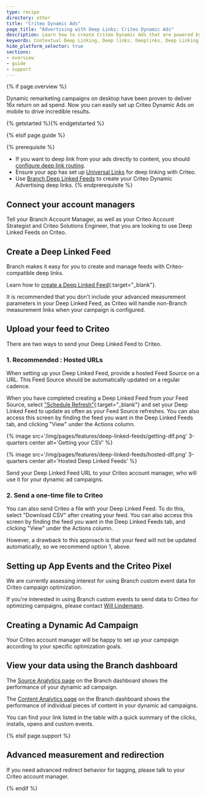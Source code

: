 ```yaml
---
type: recipe
directory: other
title: "Criteo Dynamic Ads"
page_title: "Advertising with Deep Links: Criteo Dynamic Ads"
description: Learn how to create Criteo Dynamic Ads that are powered by Branch Metrics deep links. It’s simple - configure the dashboard, generate links and set up your app.
keywords: Contextual Deep Linking, Deep links, Deeplinks, Deep Linking, Deeplinking, Deferred Deep Linking, Deferred Deeplinking, Google App Indexing, Google App Invites, Apple Universal Links, Apple Spotlight Search, Criteo App Links, AppLinks, Deepviews, Deep views, Advertising, Ads, Criteo Ads, Criteo Authentication
hide_platform_selector: true
sections:
- overview
- guide
- support
---
```


{% if page.overview %}

Dynamic remarketing campaigns on desktop have been proven to deliver 16x return on ad spend. Now you can easily set up Criteo Dynamic Ads on mobile to drive incredible results.

{% getstarted %}{% endgetstarted %}

{% elsif page.guide %}

{% prerequisite %}

- If you want to deep link from your ads directly to content, you should [configure deep link routing]({{base.url}}/getting-started/deep-link-routing).
- Ensure your app has set up [Universal Links](/getting-started/universal-app-links/guide/ios/) for deep linking with Criteo.
- Use [Branch Deep Linked Feeds](/features/deep-linked-feeds) to create your Criteo Dynamic Advertising deep links.
{% endprerequisite %}

## Connect your account managers

Tell your Branch Account Manager, as well as your Criteo Account Strategist and Criteo Solutions Engineer, that you are looking to use Deep Linked Feeds on Criteo.

## Create a Deep Linked Feed

Branch makes it easy for you to create and manage feeds with Criteo-compatible deep links.

Learn how to [create a Deep Linked Feed](/features/deep-linked-feeds/guide){:target="_blank"}.

It is recommended that you don't include your advanced measurement parameters in your Deep Linked Feed, as Criteo will handle non-Branch measurement links when your campaign is configured.

## Upload your feed to Criteo

There are two ways to send your Deep Linked Feed to Criteo. 

### 1. **Recommended** : Hosted URLs

When setting up your Deep Linked Feed, provide a hosted Feed Source on a URL. This Feed Source should be automatically updated on a regular cadence.

When you have completed creating a Deep Linked Feed from your Feed Source, select ["Schedule Refresh"](/features/deep-linked-feeds/guide/#schedule-refresh){:target="_blank"} and set your Deep Linked Feed to update as often as your Feed Source refreshes. You can also access this screen by finding the feed you want in the Deep Linked Feeds tab, and clicking "View" under the Actions column.

{% image src='/img/pages/features/deep-linked-feeds/getting-dlf.png' 3-quarters center alt='Getting your CSV' %}

{% image src='/img/pages/features/deep-linked-feeds/hosted-dlf.png' 3-quarters center alt='Hosted Deep Linked Feeds' %}

Send your Deep Linked Feed URL to your Criteo account manager, who will use it for your dynamic ad campaigns.

### 2. Send a one-time file to Criteo

You can also send Criteo a file with your Deep Linked Feed. To do this, select "Download CSV" after creating your feed. You can also access this screen by finding the feed you want in the Deep Linked Feeds tab, and clicking "View" under the Actions column.

However, a drawback to this approach is that your feed will not be updated automatically, so we recommend option 1, above.

## Setting up App Events and the Criteo Pixel

We are currently assessing interest for using Branch custom event data for Criteo campaign optimization.

If you're interested in using Branch custom events to send data to Criteo for optimizing campaigns, please contact [Will Lindemann](mailto:w@branch.io).

## Creating a Dynamic Ad Campaign

Your Criteo account manager will be happy to set up your campaign according to your specific optimization goals. 

## View your data using the Branch dashboard

The [Source Analytics page](https://dashboard.branch.io/analytics/source) on the Branch dashboard shows the performance of your dynamic ad campaign. 

The [Content Analytics page](https://dashboard.branch.io/analytics/content) on the Branch dashboard shows the performance of individual pieces of content in your dynamic ad campaigns.

You can find your link listed in the table with a quick summary of the clicks, installs, opens and custom events. 

{% elsif page.support %}

## Advanced measurement and redirection

If you need advanced redirect behavior for tagging, please talk to your Criteo account manager.

{% endif %}
